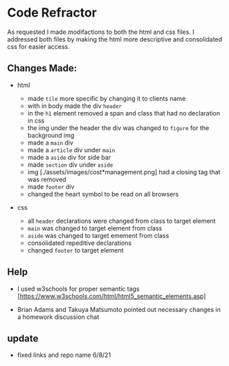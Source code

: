 # Code Refractor
As requested I made modifactions to both the html and css files.
I addressed both files by making the html more descriptive and consolidated css for easier access.

## Changes Made: 

* html
  * made `tile` more specific by changing it to clients name
  * with in body made the div `header` 
  * in the `h1` element removed a span and class that had no declaration in css
  * the img under the header the div was changed to `figure` for the   background  img
  * made a `main` div
  * made a `article` div under `main`
  * made a `aside` div for side bar 
  * made `section` div under `aside`
  * img [./assets/images/cost*management.png] had a closing tag that was  removed
  * made `footer` div
  * changed the heart symbol to be read on all browsers

* css
  * all `header` declarations were changed from class to target element
  * `main` was changed to target element from class
  * `aside` was changed to target emement from class
  * consolidated repeditive declarations 
  * changed `footer` to target element 
  
## Help

* I used w3schools for proper semantic tags [https://www.w3schools.com/html/html5_semantic_elements.asp]

* Brian Adams and Takuya Matsumoto pointed out necessary changes in a homework discussion chat

## update

* fixed links and repo name 6/8/21
